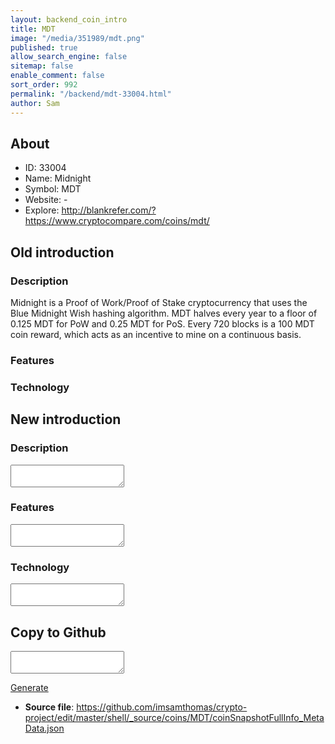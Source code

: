 ```yaml
---
layout: backend_coin_intro
title: MDT
image: "/media/351989/mdt.png"
published: true
allow_search_engine: false
sitemap: false
enable_comment: false
sort_order: 992
permalink: "/backend/mdt-33004.html"
author: Sam
---
```


## About

- ID: 33004
- Name: Midnight 
- Symbol: MDT
- Website: -
- Explore: http://blankrefer.com/?https://www.cryptocompare.com/coins/mdt/


## Old introduction

### Description

<p>Midnight is a Proof of Work/Proof of Stake cryptocurrency that uses the Blue Midnight Wish hashing algorithm. MDT halves every year to a floor of 0.125 MDT for PoW and 0.25 MDT for PoS. Every 720 blocks is a 100 MDT coin reward, which acts as an incentive to mine on a continuous basis.</p>

### Features


### Technology




## New introduction


### Description
<textarea id="meta_description" name="description"></textarea>

### Features
<textarea id="meta_features" name="features"></textarea>

### Technology
<textarea id="meta_technology" name="technology"></textarea>


## Copy to Github

<textarea id="coinsnapshotfullinfo_metadata"></textarea>

<a href="#gen" onclick="generateMetaDatJson()">Generate</a>

- **Source file**: <a href="https://github.com/imsamthomas/crypto-project/edit/master/shell/_source/coins/MDT/coinSnapshotFullInfo_MetaData.json">https://github.com/imsamthomas/crypto-project/edit/master/shell/_source/coins/MDT/coinSnapshotFullInfo_MetaData.json</a>


